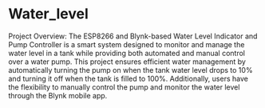 # Water_level
Project
Overview:
The ESP8266 and Blynk-based Water Level Indicator and Pump Controller is a smart system designed to monitor and manage the water level in a tank while providing both automated and manual control over a water pump. This project ensures efficient water management by automatically turning the pump on when the tank water level drops to 10% and turning it off when the tank is filled to 100%. Additionally, users have the flexibility to manually control the pump and monitor the water level through the Blynk mobile app.
